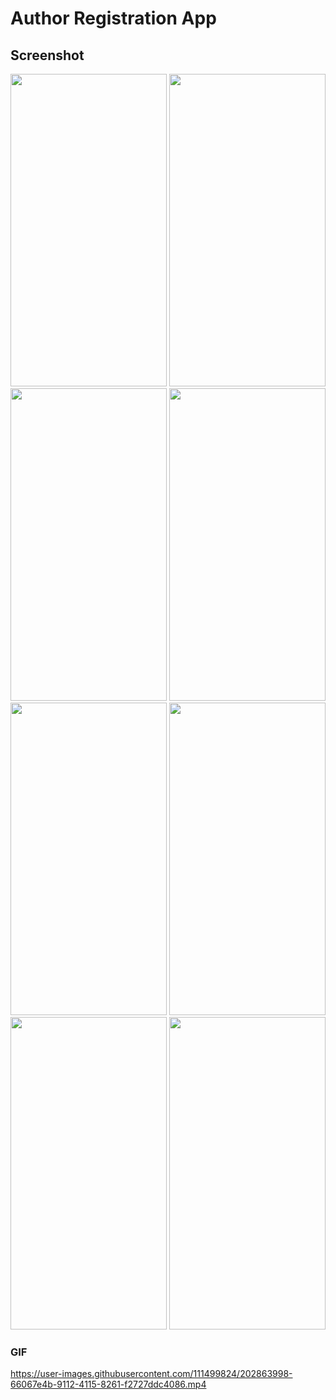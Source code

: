 # Author Registration App

## Screenshot
<img src="https://user-images.githubusercontent.com/111499824/202806343-2656ea45-9762-4e2a-9e55-77814ad5ed55.jpg" width="250" height="500" />    <img src="https://user-images.githubusercontent.com/111499824/202806386-7148c33f-13f0-4ddd-bf40-80a86edb449a.jpg" width="250" height="500" />
<img src="https://user-images.githubusercontent.com/111499824/202806418-32b1f149-41af-43f8-ba75-6d6b4ade45b8.jpg" width="250" height="500" />
<img src="https://user-images.githubusercontent.com/111499824/202806436-8e83ea4a-4916-402b-b83b-8c6840f653ea.jpg" width="250" height="500" />
<img src="https://user-images.githubusercontent.com/111499824/202806469-95146cd1-c725-42d1-8005-61b2b09f0617.jpg" width="250" height="500" />
<img src="https://user-images.githubusercontent.com/111499824/202806508-54bff3c9-628f-4fbd-a3a8-eccb7da9a177.jpg" width="250" height="500" />
<img src="https://user-images.githubusercontent.com/111499824/202806556-108a172c-7717-40a9-95f7-ee25762f630c.jpg" width="250" height="500" />
<img src="https://user-images.githubusercontent.com/111499824/202806386-7148c33f-13f0-4ddd-bf40-80a86edb449a.jpg" width="250" height="500" />

### GIF
https://user-images.githubusercontent.com/111499824/202863998-66067e4b-9112-4115-8261-f2727ddc4086.mp4

